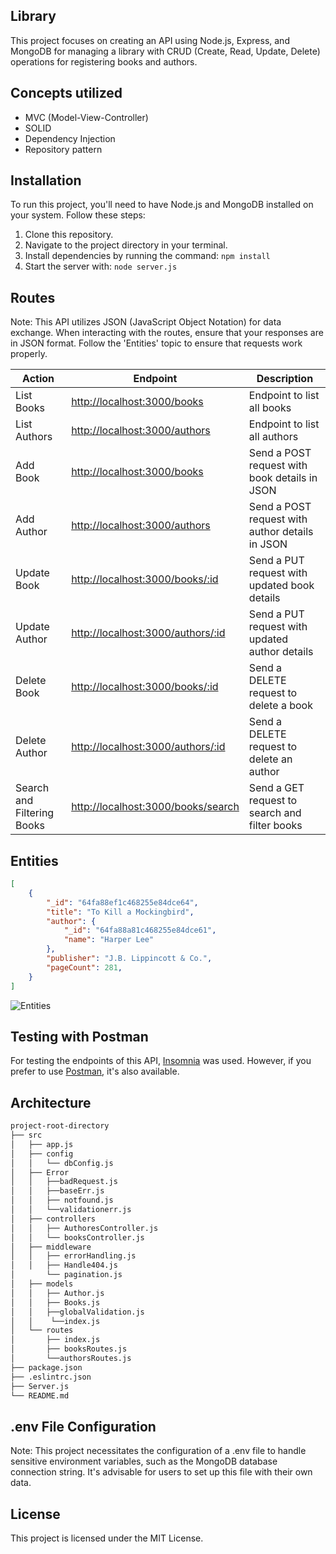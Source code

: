## Library 

This project focuses on creating an API using Node.js, Express, and MongoDB for managing a library with CRUD (Create, Read, Update, Delete) operations for registering books and authors.

## Concepts utilized

- MVC (Model-View-Controller)
- SOLID
- Dependency Injection
- Repository pattern

## Installation

To run this project, you'll need to have Node.js and MongoDB installed on your system. Follow these steps:

1. Clone this repository.
2. Navigate to the project directory in your terminal.
3. Install dependencies by running the command: `npm install`
4. Start the server with: `node server.js`

## Routes

Note: This API utilizes JSON (JavaScript Object Notation) for data exchange. When interacting with the routes, ensure that your responses are in JSON format. Follow the 'Entities' topic to ensure that requests work properly.

| Action                     | Endpoint                                           | Description                                           |
|----------------------------|----------------------------------------------------|-------------------------------------------------------|
| List Books                 | [http://localhost:3000/books](http://localhost:3000/books)           | Endpoint to list all books                            |
| List Authors               | [http://localhost:3000/authors](http://localhost:3000/authors)       | Endpoint to list all authors                          |
| Add Book                   | [http://localhost:3000/books](http://localhost:3000/books)           | Send a POST request with book details in JSON         |
| Add Author                 | [http://localhost:3000/authors](http://localhost:3000/authors)       | Send a POST request with author details in JSON       |
| Update Book                | [http://localhost:3000/books/:id](http://localhost:3000/books/:id)   | Send a PUT request with updated book details          |
| Update Author              | [http://localhost:3000/authors/:id](http://localhost:3000/authors/:id) | Send a PUT request with updated author details        |
| Delete Book                | [http://localhost:3000/books/:id](http://localhost:3000/books/:id)   | Send a DELETE request to delete a book               |
| Delete Author              | [http://localhost:3000/authors/:id](http://localhost:3000/authors/:id) | Send a DELETE request to delete an author            |
| Search and Filtering Books | [http://localhost:3000/books/search](http://localhost:3000/books/search? (the req )) | Send a GET request to search and filter books       |

## Entities 
```json
[
    {
        "_id": "64fa88ef1c468255e84dce64",
        "title": "To Kill a Mockingbird",
        "author": {
            "_id": "64fa88a81c468255e84dce61",
            "name": "Harper Lee"
        },
        "publisher": "J.B. Lippincott & Co.",
        "pageCount": 281,
    }
]
```
![Entities](https://lh3.googleusercontent.com/pw/AP1GczO1TH4BEjpZ7WNNAW4ngmBtrxD_dTbqgwDFrsjIHzhYzUa6bszp-i4JFrCGd_5WOQ1YuOGmR5vG0yfFrvCIQ_s47h9hwedKI5a9m1wi7X4CiyPt-5GNJvkk6vzE5x5i5xWHw-l48azds6a9YsuX17DBvMwwUIox4RpIzTQQdAupL3AhkxY24KPj487b-H5Ck1IJ4V0XDKCNWvt2RdF5Cj9UgtfY-b_5Fe9uo54tj2PqRR37v8vciZVNuMNkU7POWIxYx8vp66dgrg3XUwBm98blBJv-aophhUCjTDQBdKYZSbgACZN2FbZp7EJjdwznbwSCqUbRumhEjzaZWf8LTWAPc58YouAMPiuIwvpDx4KGp2zUdJ6HpqaiFbUnqJfCIrdpyqXRqWyNwl9HS9lJW5AvpB50gi3YW3H1uwbICpEnrYPHUWozw1qiduEg1a2y6igmPuwSFijMUtAa-B0F3Y-UDVxGFoTrBpRo7f5hRCdCNMpps_eiBmZAhDQieFZsjAdoG3YCe2zVxrIh49YZHZ7079S_0N9zEECIt-nbEirPzibeqxS81svGT_4A0RtZD9dun5x2b4hrZw9x3o8C9DjjOrpf5EXNE5-0SjnQlNO9wyoUtZ2zWyfUv1b6HHXNQrFPg4Vr10MugrzbCNE-Pa9Me75pXnx2jARCX34_Cq9RI0NYdqeGRFD4w4RAQx0vTSE6gi0nfr4a-2TbMbydupTIm62UPJWpkCh-rRp8yogNZQJf4GQVyRWclzCfJZZkfNLelVb1coevbWpQMqG3WCUkFpdxnXNPNBYtKJQdb3ilR5fflKV5t_0JulXowCfcCyy4VBTkEOdmVHOvWWbCyVhPEtBpdiFRc_gOf7hRtvnkZSbN2PFSuAUbGVnzfqtBuLCVNX0iUTO2BZegoar-DaTVD7lUC574PEBH4vhrWmHTojOTdNIRg4o3YixI=w488-h312-s-no-gm?authuser=0)

## Testing with Postman

For testing the endpoints of this API, [Insomnia](https://insomnia.rest/download) was used. However, if you prefer to use [Postman](https://www.postman.com/), it's also available.

## Architecture

```bash
project-root-directory
├── src
│   ├── app.js
│   ├── config 
│   │   └── dbConfig.js
│   ├── Error
│   │   ├──badRequest.js
│   │   ├──baseErr.js
│   │   ├── notfound.js
│   │   └──validationerr.js
│   ├── controllers
│   │   ├── AuthoresController.js
│   │   └── booksController.js
│   ├── middleware
│   │   ├── errorHandling.js
│   │   ├── Handle404.js
│       └── pagination.js
│   ├── models
│   │   ├── Author.js
│   │   ├── Books.js
│   │   ├──globalValidation.js
│   │    └──index.js
│   └── routes
│       ├── index.js
│       ├── booksRoutes.js
│       └──authorsRoutes.js
├── package.json
├── .eslintrc.json
├── Server.js
└── README.md
```

## .env File Configuration
Note: This project necessitates the configuration of a .env file to handle sensitive environment variables, such as the MongoDB database connection string. It's advisable for users to set up this file with their own data.


## License

This project is licensed under the MIT License.


